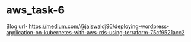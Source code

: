 # aws_task-6
Blog url-
https://medium.com/@jaiswaldj96/deploying-wordpress-application-on-kubernetes-with-aws-rds-using-terraform-75cf9521acc2
